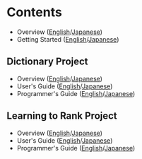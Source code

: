 # Contents

* Overview ([English](overview.md)/[Japanese](overview_ja.md))
* Getting Started ([English](getting_started.md)/[Japanese](getting_started_ja.md))

## Dictionary Project

* Overview ([English](dict/dict_overview.md)/[Japanese](dict/dict_overview_ja.md))
* User's Guide ([English](dict/dict_users_guide.md)/[Japanese](dict/dict_users_guide_ja.md))
* Programmer's Guide ([English](dict/dict_programmers_guide.md)/[Japanese](dict/dict_programmers_guide_ja.md))

## Learning to Rank Project

* Overview ([English](ltr/ltr_overview.md)/[Japanese](ltr/ltr_overview_ja.md))
* User's Guide ([English](ltr/ltr_users_guide.md)/[Japanese](ltr/ltr_users_guide_ja.md))
* Programmer's Guide ([English](ltr/ltr_programmers_guide.md)/[Japanese](ltr/ltr_programmers_guide_ja.md))
